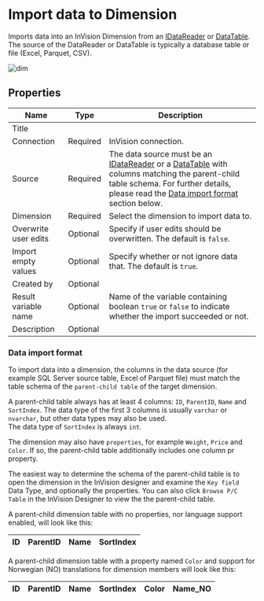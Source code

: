 # Import data to Dimension

Imports data into an InVision Dimension from an [IDataReader](https://learn.microsoft.com/en-us/dotnet/api/system.data.idatareader) or [DataTable](https://learn.microsoft.com/en-us/dotnet/api/system.data.datatable). The source of the DataReader or DataTable is typically a database table or file (Excel, Parquet, CSV).

![dim](https://profitbasedocs.blob.core.windows.net/flowimages/import-data-to-dim.png)

## Properties

<!-- prettier-ignore -->
| Name                 | Type     | Description                                            |
| -------------------- | -------- | ------------------------------------------------------ |
| Title                |          |                                                        |
| Connection           | Required | InVision connection.                                   |
| Source               | Required | The data source must be an [IDataReader](https://learn.microsoft.com/en-us/dotnet/api/system.data.idatareader) or a [DataTable](https://learn.microsoft.com/en-us/dotnet/api/system.data.datatable) with columns matching the parent-child table schema. For further details, please read the [Data import format](#data-import-format) section below. |
| Dimension            | Required | Select the dimension to import data to.                |
| Overwrite user edits | Optional | Specify if user edits should be overwritten. The default is `false`.   |
| Import empty values  | Optional | Specify whether or not ignore data that. The default is `true`.  |
| Created by           | Optional |                                                        |
| Result variable name | Optional | Name of the variable containing boolean `true` or `false` to indicate whether the import succeeded or not. |
| Description          | Optional |                                                        |

### Data import format

To import data into a dimension, the columns in the data source (for example SQL Server source table, Excel of Parquet file) must match the table schema of the `parent-child table` of the target dimension.

A parent-child table always has at least 4 columns: `ID`, `ParentID`, `Name` and `SortIndex`. The data type of the first 3 columns is usually `varchar` or `nvarchar`, but other data types may also be used.  
The data type of `SortIndex` is always `int`.

The dimension may also have `properties`, for example `Weight`, `Price` and `Color`. If so, the parent-child table additionally includes one column pr property.

The easiest way to determine the schema of the parent-child table is to open the dimension in the InVision designer and examine the `Key field` Data Type, and optionally the properties. You can also click `Browse P/C Table` in the InVision Designer to view the the parent-child table.

A parent-child dimension table with no properties, nor language support enabled, will look like this:

| ID  | ParentID | Name | SortIndex |
| --- | -------- | ---- | --------- |

A parent-child dimension table with a property named `Color` and support for Norwegian (NO) translations for dimension members will look like this:

| ID  | ParentID | Name | SortIndex | Color | Name_NO |
| --- | -------- | ---- | --------- | ----- | ------- |
